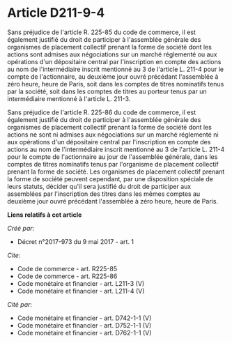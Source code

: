 # Article D211-9-4

Sans préjudice de l'article R. 225-85 du code de commerce, il est également justifié du droit de participer à l'assemblée
générale des organismes de placement collectif prenant la forme de société dont les actions sont admises aux négociations sur
un marché réglementé ou aux opérations d'un dépositaire central par l'inscription en compte des actions au nom de
l'intermédiaire inscrit mentionné au 3 de l'article L. 211-4 pour le compte de l'actionnaire, au deuxième jour ouvré
précédant l'assemblée à zéro heure, heure de Paris, soit dans les comptes de titres nominatifs tenus par la société, soit
dans les comptes de titres au porteur tenus par un intermédiaire mentionné à l'article L. 211-3. 

Sans préjudice de l'article R. 225-86 du code de commerce, il est également justifié du droit de participer à l'assemblée
générale des organismes de placement collectif prenant la forme de société dont les actions ne sont ni admises aux
négociations sur un marché réglementé ni aux opérations d'un dépositaire central par l'inscription en compte des actions au
nom de l'intermédiaire inscrit mentionné au 3 de l'article L. 211-4 pour le compte de l'actionnaire au jour de l'assemblée
générale, dans les comptes de titres nominatifs tenus par l'organisme de placement collectif prenant la forme de société. Les
organismes de placement collectif prenant la forme de société peuvent cependant, par une disposition spéciale de leurs
statuts, décider qu'il sera justifié du droit de participer aux assemblées par l'inscription des titres dans les mêmes
comptes au deuxième jour ouvré précédant l'assemblée à zéro heure, heure de Paris.

**Liens relatifs à cet article**

_Créé par_:

  - Décret n°2017-973 du 9 mai 2017 - art. 1

_Cite_:

  - Code de commerce - art. R225-85
  - Code de commerce - art. R225-86
  - Code monétaire et financier - art. L211-3 (V)
  - Code monétaire et financier - art. L211-4 (V)

_Cité par_:

  - Code monétaire et financier - art. D742-1-1 (V)
  - Code monétaire et financier - art. D752-1-1 (V)
  - Code monétaire et financier - art. D762-1-1 (V)
